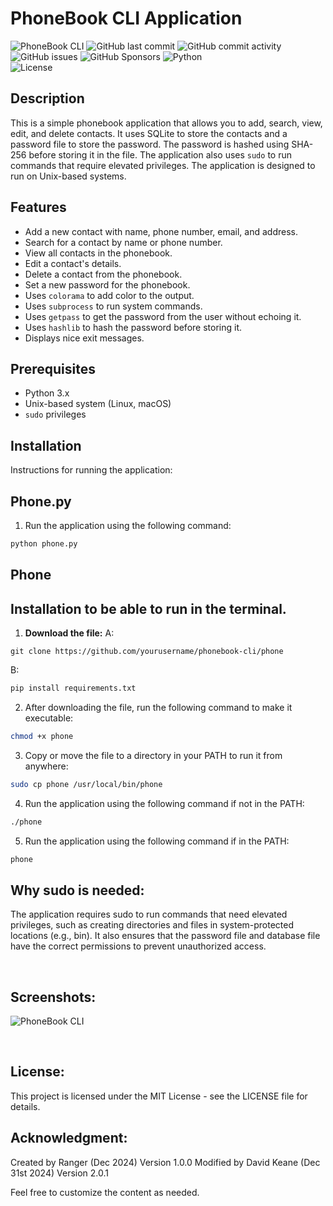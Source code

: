 # PhoneBook CLI Application

![PhoneBook CLI](https://img.shields.io/badge/PhoneBook-CLI-blue)
![GitHub last commit](https://img.shields.io/github/last-commit/davidtkeane/PhoneBook-CLI?style=flat-square)
![GitHub commit activity](https://img.shields.io/github/commit-activity/w/davidtkeane/PhoneBook-CLI?authorFilter=davidtkeane)
![GitHub issues](https://img.shields.io/github/issues-raw/davidtkeane/PhoneBook-CLI?style=flat-square)
![GitHub Sponsors](https://img.shields.io/github/sponsors/davidtkeane)
![Python](https://img.shields.io/badge/Python-3.7%2B-blue)  
![License](https://img.shields.io/badge/License-MIT-green) 

## Description 

This is a simple phonebook application that allows you to add, search, view, edit, and delete contacts. It uses SQLite to store the contacts and a password file to store the password. The password is hashed using SHA-256 before storing it in the file. The application also uses `sudo` to run commands that require elevated privileges. The application is designed to run on Unix-based systems.

## Features

- Add a new contact with name, phone number, email, and address.
- Search for a contact by name or phone number.
- View all contacts in the phonebook.
- Edit a contact's details.
- Delete a contact from the phonebook.
- Set a new password for the phonebook.
- Uses `colorama` to add color to the output.
- Uses `subprocess` to run system commands.
- Uses `getpass` to get the password from the user without echoing it.
- Uses `hashlib` to hash the password before storing it.
- Displays nice exit messages.

## Prerequisites

- Python 3.x
- Unix-based system (Linux, macOS)
- `sudo` privileges

## Installation

Instructions for running the application:

## Phone.py
1. Run the application using the following command:

```bash
python phone.py
```

## Phone
## Installation to be able to run in the terminal.

1. **Download the file:**
A:
```
git clone https://github.com/yourusername/phonebook-cli/phone
```
B:
```bash
pip install requirements.txt
```

2. After downloading the file, run the following command to make it executable:

```bash
chmod +x phone
```
3. Copy or move the file to a directory in your PATH to run it from anywhere:

```bash
sudo cp phone /usr/local/bin/phone
```
4. Run the application using the following command if not in the PATH:

```bash
./phone
```
5. Run the application using the following command if in the PATH:

```bash
phone
```

## Why sudo is needed:

The application requires sudo to run commands that need elevated privileges, such as creating directories and files in system-protected locations (e.g., bin). It also ensures that the password file and database file have the correct permissions to prevent unauthorized access.

<br>

## Screenshots:

<p>
    <img alt="PhoneBook CLI" src="https://img.shields.io/badge/PhoneBook-CLI-blue">
</p>
<br>

## License:

This project is licensed under the MIT License - see the LICENSE file for details.

## Acknowledgment:

Created by Ranger (Dec 2024) Version 1.0.0
Modified by David Keane (Dec 31st 2024) Version 2.0.1

Feel free to customize the content as needed.

